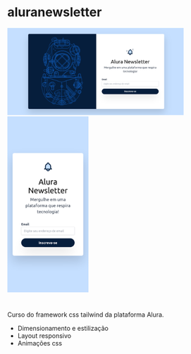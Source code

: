 # aluranewsletter

<div >
  <div>
    <img src="./aluranewsletter.png" alt="Visão desktop, capacete de mergulhador a esquerda e formulário de newsletter a direita" width="400">
  </div>
  <div>
   <img src="./aluranewsletterMB.png" alt="Visão mobile, formulário da newsletter" height="400">
  </div>
</div>

#

Curso do framework css tailwind da plataforma Alura.

<ul>
  <li>Dimensionamento e estilização</li>
  <li>Layout responsivo</li>
  <li>Animações css</li>
</ul>
